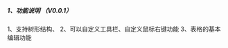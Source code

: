 <!--
 * @file: 
 * @Date: 2020-08-21 11:54:10
 * @author: manyao.zhu
-->

##### 1、功能说明 （V0.0.1）

1、支持树形结构、
2、可以自定义工具栏、自定义鼠标右键功能
3、表格的基本编辑功能